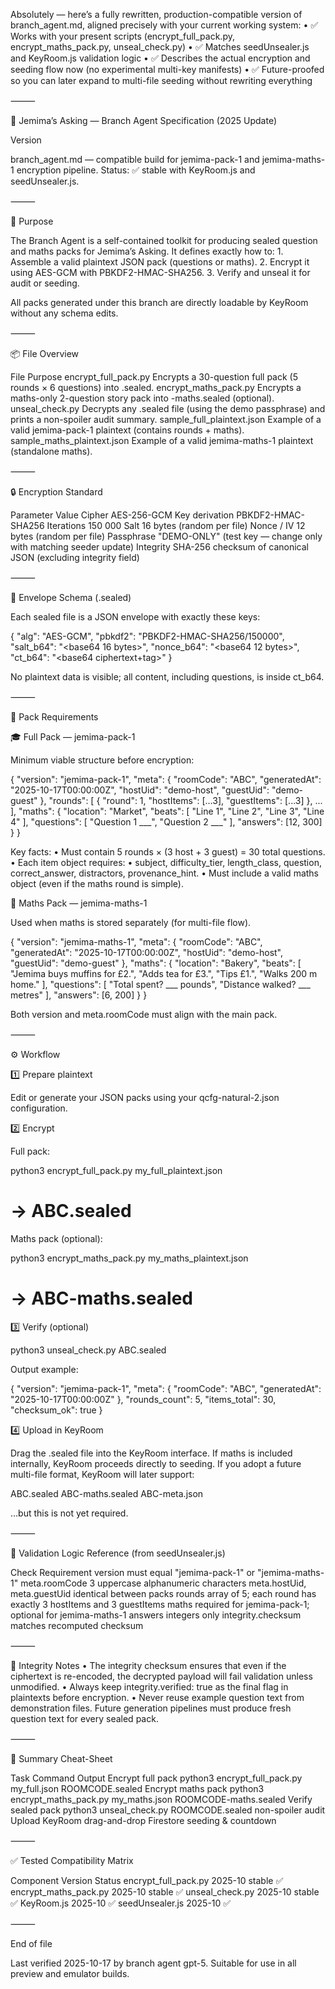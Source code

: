 Absolutely — here’s a fully rewritten, production-compatible version of branch_agent.md, aligned precisely with your current working system:
	•	✅ Works with your present scripts (encrypt_full_pack.py, encrypt_maths_pack.py, unseal_check.py)
	•	✅ Matches seedUnsealer.js and KeyRoom.js validation logic
	•	✅ Describes the actual encryption and seeding flow now (no experimental multi-key manifests)
	•	✅ Future-proofed so you can later expand to multi-file seeding without rewriting everything

⸻

🧭 Jemima’s Asking — Branch Agent Specification (2025 Update)

Version

branch_agent.md — compatible build for jemima-pack-1 and jemima-maths-1 encryption pipeline.
Status: ✅ stable with KeyRoom.js and seedUnsealer.js.

⸻

🎯 Purpose

The Branch Agent is a self-contained toolkit for producing sealed question and maths packs for Jemima’s Asking.
It defines exactly how to:
	1.	Assemble a valid plaintext JSON pack (questions or maths).
	2.	Encrypt it using AES-GCM with PBKDF2-HMAC-SHA256.
	3.	Verify and unseal it for audit or seeding.

All packs generated under this branch are directly loadable by KeyRoom without any schema edits.

⸻

📦 File Overview

File	Purpose
encrypt_full_pack.py	Encrypts a 30-question full pack (5 rounds × 6 questions) into <ROOM>.sealed.
encrypt_maths_pack.py	Encrypts a maths-only 2-question story pack into <ROOM>-maths.sealed (optional).
unseal_check.py	Decrypts any .sealed file (using the demo passphrase) and prints a non-spoiler audit summary.
sample_full_plaintext.json	Example of a valid jemima-pack-1 plaintext (contains rounds + maths).
sample_maths_plaintext.json	Example of a valid jemima-maths-1 plaintext (standalone maths).


⸻

🔒 Encryption Standard

Parameter	Value
Cipher	AES-256-GCM
Key derivation	PBKDF2-HMAC-SHA256
Iterations	150 000
Salt	16 bytes (random per file)
Nonce / IV	12 bytes (random per file)
Passphrase	"DEMO-ONLY" (test key — change only with matching seeder update)
Integrity	SHA-256 checksum of canonical JSON (excluding integrity field)


⸻

📁 Envelope Schema (.sealed)

Each sealed file is a JSON envelope with exactly these keys:

{
  "alg": "AES-GCM",
  "pbkdf2": "PBKDF2-HMAC-SHA256/150000",
  "salt_b64": "<base64 16 bytes>",
  "nonce_b64": "<base64 12 bytes>",
  "ct_b64": "<base64 ciphertext+tag>"
}

No plaintext data is visible; all content, including questions, is inside ct_b64.

⸻

🧩 Pack Requirements

🎓 Full Pack — jemima-pack-1

Minimum viable structure before encryption:

{
  "version": "jemima-pack-1",
  "meta": {
    "roomCode": "ABC",
    "generatedAt": "2025-10-17T00:00:00Z",
    "hostUid": "demo-host",
    "guestUid": "demo-guest"
  },
  "rounds": [ { "round": 1, "hostItems": [...3], "guestItems": [...3] }, ... ],
  "maths": {
    "location": "Market",
    "beats": [ "Line 1", "Line 2", "Line 3", "Line 4" ],
    "questions": [ "Question 1 ___", "Question 2 ___" ],
    "answers": [12, 300]
  }
}

Key facts:
	•	Must contain 5 rounds × (3 host + 3 guest) = 30 total questions.
	•	Each item object requires:
	•	subject, difficulty_tier, length_class, question, correct_answer, distractors, provenance_hint.
	•	Must include a valid maths object (even if the maths round is simple).

🧮 Maths Pack — jemima-maths-1

Used when maths is stored separately (for multi-file flow).

{
  "version": "jemima-maths-1",
  "meta": {
    "roomCode": "ABC",
    "generatedAt": "2025-10-17T00:00:00Z",
    "hostUid": "demo-host",
    "guestUid": "demo-guest"
  },
  "maths": {
    "location": "Bakery",
    "beats": [
      "Jemima buys muffins for £2.",
      "Adds tea for £3.",
      "Tips £1.",
      "Walks 200 m home."
    ],
    "questions": [
      "Total spent? ___ pounds",
      "Distance walked? ___ metres"
    ],
    "answers": [6, 200]
  }
}

Both version and meta.roomCode must align with the main pack.

⸻

⚙️ Workflow

1️⃣ Prepare plaintext

Edit or generate your JSON packs using your qcfg-natural-2.json configuration.

2️⃣ Encrypt

Full pack:

python3 encrypt_full_pack.py my_full_plaintext.json
# → ABC.sealed

Maths pack (optional):

python3 encrypt_maths_pack.py my_maths_plaintext.json
# → ABC-maths.sealed

3️⃣ Verify (optional)

python3 unseal_check.py ABC.sealed

Output example:

{
  "version": "jemima-pack-1",
  "meta": { "roomCode": "ABC", "generatedAt": "2025-10-17T00:00:00Z" },
  "rounds_count": 5,
  "items_total": 30,
  "checksum_ok": true
}

4️⃣ Upload in KeyRoom

Drag the .sealed file into the KeyRoom interface.
If maths is included internally, KeyRoom proceeds directly to seeding.
If you adopt a future multi-file format, KeyRoom will later support:

ABC.sealed
ABC-maths.sealed
ABC-meta.json

…but this is not yet required.

⸻

🧱 Validation Logic Reference (from seedUnsealer.js)

Check	Requirement
version	must equal "jemima-pack-1" or "jemima-maths-1"
meta.roomCode	3 uppercase alphanumeric characters
meta.hostUid, meta.guestUid	identical between packs
rounds	array of 5; each round has exactly 3 hostItems and 3 guestItems
maths	required for jemima-pack-1; optional for jemima-maths-1
answers	integers only
integrity.checksum	matches recomputed checksum


⸻

🔑 Integrity Notes
	•	The integrity checksum ensures that even if the ciphertext is re-encoded, the decrypted payload will fail validation unless unmodified.
	•	Always keep integrity.verified: true as the final flag in plaintexts before encryption.
	•	Never reuse example question text from demonstration files.
Future generation pipelines must produce fresh question text for every sealed pack.

⸻

🐾 Summary Cheat-Sheet

Task	Command	Output
Encrypt full pack	python3 encrypt_full_pack.py my_full.json	ROOMCODE.sealed
Encrypt maths pack	python3 encrypt_maths_pack.py my_maths.json	ROOMCODE-maths.sealed
Verify sealed pack	python3 unseal_check.py ROOMCODE.sealed	non-spoiler audit
Upload	KeyRoom drag-and-drop	Firestore seeding & countdown


⸻

✅ Tested Compatibility Matrix

Component	Version	Status
encrypt_full_pack.py	2025-10 stable	✅
encrypt_maths_pack.py	2025-10 stable	✅
unseal_check.py	2025-10 stable	✅
KeyRoom.js	2025-10	✅
seedUnsealer.js	2025-10	✅


⸻

End of file

Last verified 2025-10-17 by branch agent gpt-5.
Suitable for use in all preview and emulator builds.